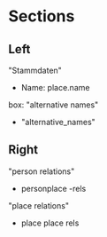 # Sections

## Left

"Stammdaten"

- Name: place.name

box: "alternative names"

- "alternative_names"

## Right


"person relations"

- personplace -rels


"place relations"

- place place rels